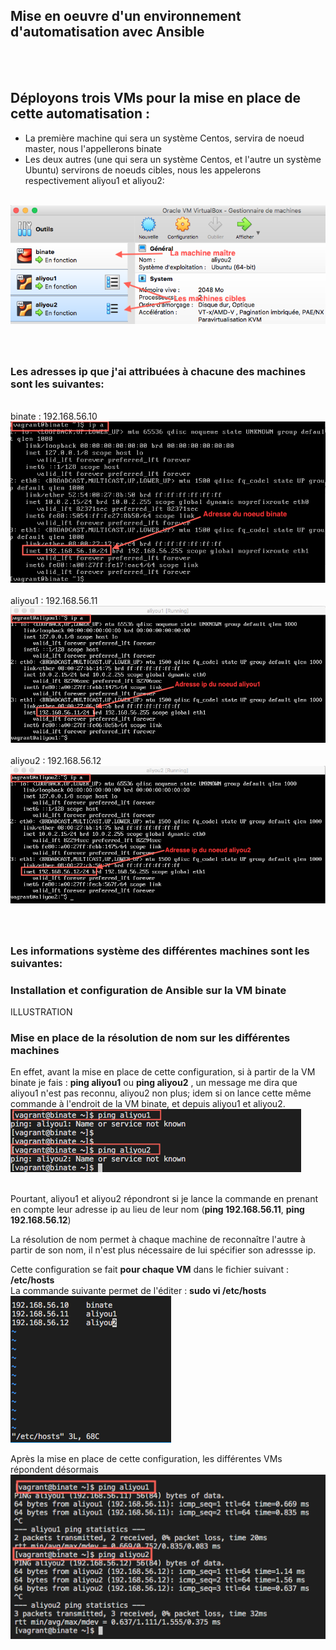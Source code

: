 ## Mise en oeuvre d'un environnement d'automatisation avec Ansible
 
 <br /><br /> <h2> Déployons trois VMs pour la mise en place de cette automatisation :</h2>
 - La première machine qui sera un système Centos, servira de noeud master, nous l'appellerons binate
 - Les deux autres (une qui sera un système Centos, et l'autre un système Ubuntu) servirons de noeuds cibles, nous les appelerons respectivement aliyou1 et aliyou2:
 
<br /><img src="https://raw.githubusercontent.com/abiForSofteam/ANSIBLE/main/VMs.png" />

### <br /><br /> Les adresses ip que j'ai attribuées à chacune des machines sont les suivantes:
<br />binate  : 192.168.56.10
<br /><img src="https://raw.githubusercontent.com/abiForSofteam/ANSIBLE/main/ip_binate.png" />
<br /><br />aliyou1 : 192.168.56.11
<br /><img src="https://raw.githubusercontent.com/abiForSofteam/ANSIBLE/main/ip_aliyou1.png" />
<br /><br />aliyou2 : 192.168.56.12
<br /><img src="https://raw.githubusercontent.com/abiForSofteam/ANSIBLE/main/ip_aliyou2.png" />

### <br /><br /> Les informations système des différentes machines sont les suivantes:


### Installation et configuration de Ansible sur la VM binate
ILLUSTRATION

### Mise en place de la résolution de nom sur les différentes machines
En effet, avant la mise en place de cette configuration, si à partir de la VM binate je fais : **ping aliyou1** ou **ping aliyou2** , un message me dira que aliyou1 n'est pas reconnu, aliyou2 non plus; idem si on lance cette même commande à l'endroit de la VM binate, et depuis aliyou1 et aliyou2.
<br /><img src="https://raw.githubusercontent.com/abiForSofteam/ANSIBLE/main/ping_aliyou1_aliyou2_2.png" />

<br />Pourtant, aliyou1 et aliyou2 répondront si je lance la commande en prenant en compte leur adresse ip au lieu de leur nom (**ping 192.168.56.11**,  **ping 192.168.56.12**)

La résolution de nom permet à chaque machine de reconnaître l'autre à partir de son nom, il n'est plus nécessaire de lui spécifier son adressse ip.

Cette configuration se fait **pour chaque VM** dans le fichier suivant : **/etc/hosts**
<br />La commande suivante permet de l'éditer : **sudo vi /etc/hosts**
<br /><img src="https://raw.githubusercontent.com/abiForSofteam/ANSIBLE/main/hosts.png" />

Après la mise en place de cette configuration, les différentes VMs répondent désormais
<br /><img src="https://raw.githubusercontent.com/abiForSofteam/ANSIBLE/main/ping_aliyou1_aliyou2.png" />
